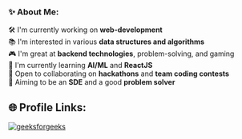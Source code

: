 ### ✨ About Me:

🛠️ I'm currently working on **web-development**  
📚 I'm interested in various **data structures and algorithms**  
🎮 I'm great at **backend technologies**, problem-solving, and gaming  
🤖 I'm currently learning **AI/ML** and **ReactJS**  
🤝 Open to collaborating on **hackathons** and **team coding contests**  
🚀 Aiming to be an **SDE** and a good **problem solver**

## 🌐 Profile Links:

[![geeksforgeeks](https://img.shields.io/badge/LeetCode-FFA116?style=for-the-badge&logo=leetcode&logoColor=black)](https://www.geeksforgeeks.org/user/advitaaaaa/)
